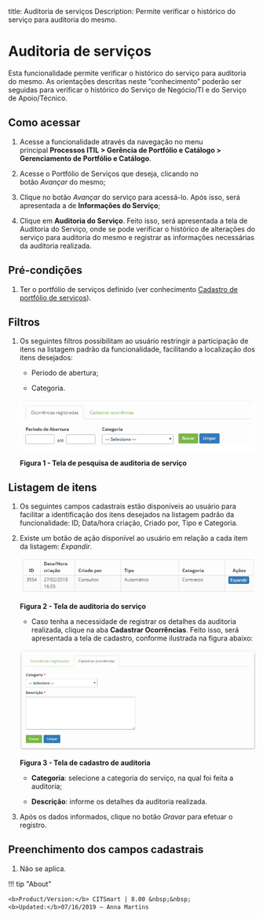 title: Auditoria de serviços
Description: Permite verificar o histórico do serviço para auditoria do mesmo.

# Auditoria de serviços

Esta funcionalidade permite verificar o histórico do serviço para auditoria do
mesmo. As orientações descritas neste “conhecimento” poderão ser seguidas para
verificar o histórico do Serviço de Negócio/TI e do Serviço de Apoio/Técnico.

Como acessar
------------

1.  Acesse a funcionalidade através da navegação no menu principal **Processos
    ITIL > Gerência de Portfólio e Catálogo > Gerenciamento de Portfólio
    e Catálogo**.

2.  Acesse o Portfólio de Serviços que deseja, clicando no botão *Avançar* do
    mesmo;

3.  Clique no botão *Avançar* do serviço para acessá-lo. Após isso, será
    apresentada a de **Informações do Serviço**;

4.  Clique em **Auditoria do Serviço**. Feito isso, será apresentada a tela de
    Auditoria do Serviço, onde se pode verificar o histórico de alterações do
    serviço para auditoria do mesmo e registrar as informações necessárias da
    auditoria realizada.

Pré-condições
-------------

1.  Ter o portfólio de serviços definido (ver conhecimento [Cadastro de
    portfólio de serviços][1]).

Filtros
-------

1.  Os seguintes filtros possibilitam ao usuário restringir a participação de
    itens na listagem padrão da funcionalidade, facilitando a localização dos
    itens desejados:

    -   Período de abertura;

    -   Categoria.

    ![Criar](images/audit-1.png) 

    **Figura 1 - Tela de pesquisa de auditoria de serviço**


Listagem de itens
-----------------

1.  Os seguintes campos cadastrais estão disponíveis ao usuário para facilitar a
    identificação dos itens desejados na listagem padrão da
    funcionalidade: ID, Data/hora criação, Criado por, Tipo e Categoria.

2.  Existe um botão de ação disponível ao usuário em relação a cada item da
    listagem: *Expandir*.

    ![Criar](images/audit-2.png)

    **Figura 2 - Tela de auditoria do serviço**

    -  Caso tenha a necessidade de registrar os detalhes da auditoria realizada,
    clique na aba **Cadastrar Ocorrências**. Feito isso, será apresentada a tela
    de cadastro, conforme ilustrada na figura abaixo:

    ![Criar](images/audit-3.png)
    
    **Figura 3 - Tela de cadastro de auditoria**

    -  **Categoria**: selecione a categoria do serviço, na qual foi feita a
    auditoria;

    -  **Descrição**: informe os detalhes da auditoria realizada.

1.  Após os dados informados, clique no botão *Gravar* para efetuar o registro.


Preenchimento dos campos cadastrais
---------------------------------

1.  Não se aplica.

[1]:/pt-br/citsmart-platform-7/processes/portfolio-and-catalog/register.html

!!! tip "About"

    <b>Product/Version:</b> CITSmart | 8.00 &nbsp;&nbsp;
    <b>Updated:</b>07/16/2019 – Anna Martins
